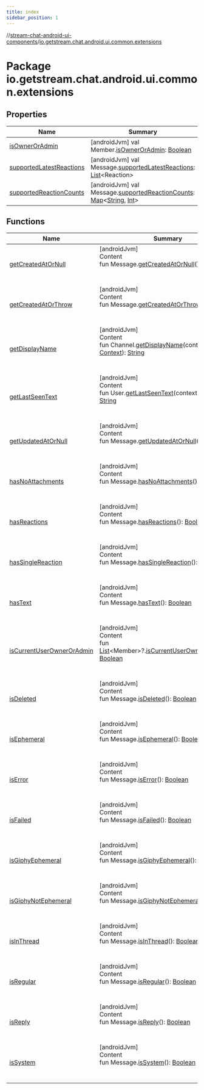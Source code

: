 ```yaml
---
title: index
sidebar_position: 1
---
```

//[stream-chat-android-ui-components](../../index.md)/[io.getstream.chat.android.ui.common.extensions](index.md)



# Package io.getstream.chat.android.ui.common.extensions  


## Properties  
  
|  Name |  Summary | 
|---|---|
| <a name="io.getstream.chat.android.ui.common.extensions//isOwnerOrAdmin/io.getstream.chat.android.client.models.Member#/PointingToDeclaration/"></a>[isOwnerOrAdmin](isOwnerOrAdmin.md)| <a name="io.getstream.chat.android.ui.common.extensions//isOwnerOrAdmin/io.getstream.chat.android.client.models.Member#/PointingToDeclaration/"></a> [androidJvm] val Member.[isOwnerOrAdmin](isOwnerOrAdmin.md): [Boolean](https://kotlinlang.org/api/latest/jvm/stdlib/kotlin/-boolean/index.html)   <br/>|
| <a name="io.getstream.chat.android.ui.common.extensions//supportedLatestReactions/io.getstream.chat.android.client.models.Message#/PointingToDeclaration/"></a>[supportedLatestReactions](supportedLatestReactions.md)| <a name="io.getstream.chat.android.ui.common.extensions//supportedLatestReactions/io.getstream.chat.android.client.models.Message#/PointingToDeclaration/"></a> [androidJvm] val Message.[supportedLatestReactions](supportedLatestReactions.md): [List](https://kotlinlang.org/api/latest/jvm/stdlib/kotlin.collections/-list/index.html)&lt;Reaction&gt;   <br/>|
| <a name="io.getstream.chat.android.ui.common.extensions//supportedReactionCounts/io.getstream.chat.android.client.models.Message#/PointingToDeclaration/"></a>[supportedReactionCounts](supportedReactionCounts.md)| <a name="io.getstream.chat.android.ui.common.extensions//supportedReactionCounts/io.getstream.chat.android.client.models.Message#/PointingToDeclaration/"></a> [androidJvm] val Message.[supportedReactionCounts](supportedReactionCounts.md): [Map](https://kotlinlang.org/api/latest/jvm/stdlib/kotlin.collections/-map/index.html)&lt;[String](https://kotlinlang.org/api/latest/jvm/stdlib/kotlin/-string/index.html), [Int](https://kotlinlang.org/api/latest/jvm/stdlib/kotlin/-int/index.html)&gt;   <br/>|


## Functions  
  
|  Name |  Summary | 
|---|---|
| <a name="io.getstream.chat.android.ui.common.extensions//getCreatedAtOrNull/io.getstream.chat.android.client.models.Message#/PointingToDeclaration/"></a>[getCreatedAtOrNull](getCreatedAtOrNull.md)| <a name="io.getstream.chat.android.ui.common.extensions//getCreatedAtOrNull/io.getstream.chat.android.client.models.Message#/PointingToDeclaration/"></a>[androidJvm]  <br/>Content  <br/>fun Message.[getCreatedAtOrNull](getCreatedAtOrNull.md)(): [Date](https://developer.android.com/reference/kotlin/java/util/Date.html)?  <br/><br/><br/>|
| <a name="io.getstream.chat.android.ui.common.extensions//getCreatedAtOrThrow/io.getstream.chat.android.client.models.Message#/PointingToDeclaration/"></a>[getCreatedAtOrThrow](getCreatedAtOrThrow.md)| <a name="io.getstream.chat.android.ui.common.extensions//getCreatedAtOrThrow/io.getstream.chat.android.client.models.Message#/PointingToDeclaration/"></a>[androidJvm]  <br/>Content  <br/>fun Message.[getCreatedAtOrThrow](getCreatedAtOrThrow.md)(): [Date](https://developer.android.com/reference/kotlin/java/util/Date.html)  <br/><br/><br/>|
| <a name="io.getstream.chat.android.ui.common.extensions//getDisplayName/io.getstream.chat.android.client.models.Channel#android.content.Context/PointingToDeclaration/"></a>[getDisplayName](getDisplayName.md)| <a name="io.getstream.chat.android.ui.common.extensions//getDisplayName/io.getstream.chat.android.client.models.Channel#android.content.Context/PointingToDeclaration/"></a>[androidJvm]  <br/>Content  <br/>fun Channel.[getDisplayName](getDisplayName.md)(context: [Context](https://developer.android.com/reference/kotlin/android/content/Context.html)): [String](https://kotlinlang.org/api/latest/jvm/stdlib/kotlin/-string/index.html)  <br/><br/><br/>|
| <a name="io.getstream.chat.android.ui.common.extensions//getLastSeenText/io.getstream.chat.android.client.models.User#android.content.Context/PointingToDeclaration/"></a>[getLastSeenText](getLastSeenText.md)| <a name="io.getstream.chat.android.ui.common.extensions//getLastSeenText/io.getstream.chat.android.client.models.User#android.content.Context/PointingToDeclaration/"></a>[androidJvm]  <br/>Content  <br/>fun User.[getLastSeenText](getLastSeenText.md)(context: [Context](https://developer.android.com/reference/kotlin/android/content/Context.html)): [String](https://kotlinlang.org/api/latest/jvm/stdlib/kotlin/-string/index.html)  <br/><br/><br/>|
| <a name="io.getstream.chat.android.ui.common.extensions//getUpdatedAtOrNull/io.getstream.chat.android.client.models.Message#/PointingToDeclaration/"></a>[getUpdatedAtOrNull](getUpdatedAtOrNull.md)| <a name="io.getstream.chat.android.ui.common.extensions//getUpdatedAtOrNull/io.getstream.chat.android.client.models.Message#/PointingToDeclaration/"></a>[androidJvm]  <br/>Content  <br/>fun Message.[getUpdatedAtOrNull](getUpdatedAtOrNull.md)(): [Date](https://developer.android.com/reference/kotlin/java/util/Date.html)?  <br/><br/><br/>|
| <a name="io.getstream.chat.android.ui.common.extensions//hasNoAttachments/io.getstream.chat.android.client.models.Message#/PointingToDeclaration/"></a>[hasNoAttachments](hasNoAttachments.md)| <a name="io.getstream.chat.android.ui.common.extensions//hasNoAttachments/io.getstream.chat.android.client.models.Message#/PointingToDeclaration/"></a>[androidJvm]  <br/>Content  <br/>fun Message.[hasNoAttachments](hasNoAttachments.md)(): [Boolean](https://kotlinlang.org/api/latest/jvm/stdlib/kotlin/-boolean/index.html)  <br/><br/><br/>|
| <a name="io.getstream.chat.android.ui.common.extensions//hasReactions/io.getstream.chat.android.client.models.Message#/PointingToDeclaration/"></a>[hasReactions](hasReactions.md)| <a name="io.getstream.chat.android.ui.common.extensions//hasReactions/io.getstream.chat.android.client.models.Message#/PointingToDeclaration/"></a>[androidJvm]  <br/>Content  <br/>fun Message.[hasReactions](hasReactions.md)(): [Boolean](https://kotlinlang.org/api/latest/jvm/stdlib/kotlin/-boolean/index.html)  <br/><br/><br/>|
| <a name="io.getstream.chat.android.ui.common.extensions//hasSingleReaction/io.getstream.chat.android.client.models.Message#/PointingToDeclaration/"></a>[hasSingleReaction](hasSingleReaction.md)| <a name="io.getstream.chat.android.ui.common.extensions//hasSingleReaction/io.getstream.chat.android.client.models.Message#/PointingToDeclaration/"></a>[androidJvm]  <br/>Content  <br/>fun Message.[hasSingleReaction](hasSingleReaction.md)(): [Boolean](https://kotlinlang.org/api/latest/jvm/stdlib/kotlin/-boolean/index.html)  <br/><br/><br/>|
| <a name="io.getstream.chat.android.ui.common.extensions//hasText/io.getstream.chat.android.client.models.Message#/PointingToDeclaration/"></a>[hasText](hasText.md)| <a name="io.getstream.chat.android.ui.common.extensions//hasText/io.getstream.chat.android.client.models.Message#/PointingToDeclaration/"></a>[androidJvm]  <br/>Content  <br/>fun Message.[hasText](hasText.md)(): [Boolean](https://kotlinlang.org/api/latest/jvm/stdlib/kotlin/-boolean/index.html)  <br/><br/><br/>|
| <a name="io.getstream.chat.android.ui.common.extensions//isCurrentUserOwnerOrAdmin/kotlin.collections.List[io.getstream.chat.android.client.models.Member]?#/PointingToDeclaration/"></a>[isCurrentUserOwnerOrAdmin](isCurrentUserOwnerOrAdmin.md)| <a name="io.getstream.chat.android.ui.common.extensions//isCurrentUserOwnerOrAdmin/kotlin.collections.List[io.getstream.chat.android.client.models.Member]?#/PointingToDeclaration/"></a>[androidJvm]  <br/>Content  <br/>fun [List](https://kotlinlang.org/api/latest/jvm/stdlib/kotlin.collections/-list/index.html)&lt;Member&gt;?.[isCurrentUserOwnerOrAdmin](isCurrentUserOwnerOrAdmin.md)(): [Boolean](https://kotlinlang.org/api/latest/jvm/stdlib/kotlin/-boolean/index.html)  <br/><br/><br/>|
| <a name="io.getstream.chat.android.ui.common.extensions//isDeleted/io.getstream.chat.android.client.models.Message#/PointingToDeclaration/"></a>[isDeleted](isDeleted.md)| <a name="io.getstream.chat.android.ui.common.extensions//isDeleted/io.getstream.chat.android.client.models.Message#/PointingToDeclaration/"></a>[androidJvm]  <br/>Content  <br/>fun Message.[isDeleted](isDeleted.md)(): [Boolean](https://kotlinlang.org/api/latest/jvm/stdlib/kotlin/-boolean/index.html)  <br/><br/><br/>|
| <a name="io.getstream.chat.android.ui.common.extensions//isEphemeral/io.getstream.chat.android.client.models.Message#/PointingToDeclaration/"></a>[isEphemeral](isEphemeral.md)| <a name="io.getstream.chat.android.ui.common.extensions//isEphemeral/io.getstream.chat.android.client.models.Message#/PointingToDeclaration/"></a>[androidJvm]  <br/>Content  <br/>fun Message.[isEphemeral](isEphemeral.md)(): [Boolean](https://kotlinlang.org/api/latest/jvm/stdlib/kotlin/-boolean/index.html)  <br/><br/><br/>|
| <a name="io.getstream.chat.android.ui.common.extensions//isError/io.getstream.chat.android.client.models.Message#/PointingToDeclaration/"></a>[isError](isError.md)| <a name="io.getstream.chat.android.ui.common.extensions//isError/io.getstream.chat.android.client.models.Message#/PointingToDeclaration/"></a>[androidJvm]  <br/>Content  <br/>fun Message.[isError](isError.md)(): [Boolean](https://kotlinlang.org/api/latest/jvm/stdlib/kotlin/-boolean/index.html)  <br/><br/><br/>|
| <a name="io.getstream.chat.android.ui.common.extensions//isFailed/io.getstream.chat.android.client.models.Message#/PointingToDeclaration/"></a>[isFailed](isFailed.md)| <a name="io.getstream.chat.android.ui.common.extensions//isFailed/io.getstream.chat.android.client.models.Message#/PointingToDeclaration/"></a>[androidJvm]  <br/>Content  <br/>fun Message.[isFailed](isFailed.md)(): [Boolean](https://kotlinlang.org/api/latest/jvm/stdlib/kotlin/-boolean/index.html)  <br/><br/><br/>|
| <a name="io.getstream.chat.android.ui.common.extensions//isGiphyEphemeral/io.getstream.chat.android.client.models.Message#/PointingToDeclaration/"></a>[isGiphyEphemeral](isGiphyEphemeral.md)| <a name="io.getstream.chat.android.ui.common.extensions//isGiphyEphemeral/io.getstream.chat.android.client.models.Message#/PointingToDeclaration/"></a>[androidJvm]  <br/>Content  <br/>fun Message.[isGiphyEphemeral](isGiphyEphemeral.md)(): [Boolean](https://kotlinlang.org/api/latest/jvm/stdlib/kotlin/-boolean/index.html)  <br/><br/><br/>|
| <a name="io.getstream.chat.android.ui.common.extensions//isGiphyNotEphemeral/io.getstream.chat.android.client.models.Message#/PointingToDeclaration/"></a>[isGiphyNotEphemeral](isGiphyNotEphemeral.md)| <a name="io.getstream.chat.android.ui.common.extensions//isGiphyNotEphemeral/io.getstream.chat.android.client.models.Message#/PointingToDeclaration/"></a>[androidJvm]  <br/>Content  <br/>fun Message.[isGiphyNotEphemeral](isGiphyNotEphemeral.md)(): [Boolean](https://kotlinlang.org/api/latest/jvm/stdlib/kotlin/-boolean/index.html)  <br/><br/><br/>|
| <a name="io.getstream.chat.android.ui.common.extensions//isInThread/io.getstream.chat.android.client.models.Message#/PointingToDeclaration/"></a>[isInThread](isInThread.md)| <a name="io.getstream.chat.android.ui.common.extensions//isInThread/io.getstream.chat.android.client.models.Message#/PointingToDeclaration/"></a>[androidJvm]  <br/>Content  <br/>fun Message.[isInThread](isInThread.md)(): [Boolean](https://kotlinlang.org/api/latest/jvm/stdlib/kotlin/-boolean/index.html)  <br/><br/><br/>|
| <a name="io.getstream.chat.android.ui.common.extensions//isRegular/io.getstream.chat.android.client.models.Message#/PointingToDeclaration/"></a>[isRegular](isRegular.md)| <a name="io.getstream.chat.android.ui.common.extensions//isRegular/io.getstream.chat.android.client.models.Message#/PointingToDeclaration/"></a>[androidJvm]  <br/>Content  <br/>fun Message.[isRegular](isRegular.md)(): [Boolean](https://kotlinlang.org/api/latest/jvm/stdlib/kotlin/-boolean/index.html)  <br/><br/><br/>|
| <a name="io.getstream.chat.android.ui.common.extensions//isReply/io.getstream.chat.android.client.models.Message#/PointingToDeclaration/"></a>[isReply](isReply.md)| <a name="io.getstream.chat.android.ui.common.extensions//isReply/io.getstream.chat.android.client.models.Message#/PointingToDeclaration/"></a>[androidJvm]  <br/>Content  <br/>fun Message.[isReply](isReply.md)(): [Boolean](https://kotlinlang.org/api/latest/jvm/stdlib/kotlin/-boolean/index.html)  <br/><br/><br/>|
| <a name="io.getstream.chat.android.ui.common.extensions//isSystem/io.getstream.chat.android.client.models.Message#/PointingToDeclaration/"></a>[isSystem](isSystem.md)| <a name="io.getstream.chat.android.ui.common.extensions//isSystem/io.getstream.chat.android.client.models.Message#/PointingToDeclaration/"></a>[androidJvm]  <br/>Content  <br/>fun Message.[isSystem](isSystem.md)(): [Boolean](https://kotlinlang.org/api/latest/jvm/stdlib/kotlin/-boolean/index.html)  <br/><br/><br/>|

